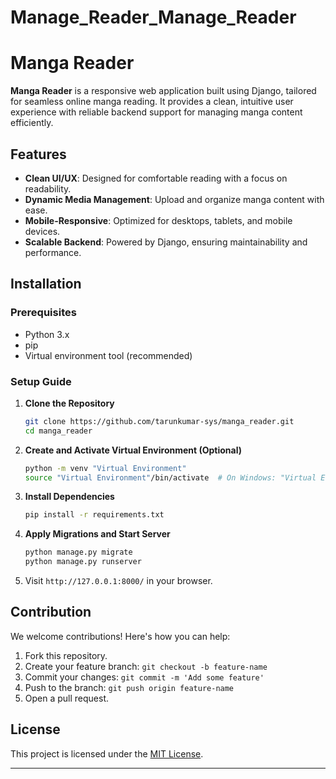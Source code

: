 # Manage_Reader_Manage_Reader

# Manga Reader

**Manga Reader** is a responsive web application built using Django, tailored for seamless online manga reading. It provides a clean, intuitive user experience with reliable backend support for managing manga content efficiently.

## Features

- **Clean UI/UX**: Designed for comfortable reading with a focus on readability.
- **Dynamic Media Management**: Upload and organize manga content with ease.
- **Mobile-Responsive**: Optimized for desktops, tablets, and mobile devices.
- **Scalable Backend**: Powered by Django, ensuring maintainability and performance.

## Installation

### Prerequisites

- Python 3.x
- pip
- Virtual environment tool (recommended)

### Setup Guide

1. **Clone the Repository**

   ```bash
   git clone https://github.com/tarunkumar-sys/manga_reader.git
   cd manga_reader
   ```

2. **Create and Activate Virtual Environment (Optional)**

   ```bash
   python -m venv "Virtual Environment"
   source "Virtual Environment"/bin/activate  # On Windows: "Virtual Environment"\Scripts\activate
   ```

3. **Install Dependencies**

   ```bash
   pip install -r requirements.txt
   ```

4. **Apply Migrations and Start Server**

   ```bash
   python manage.py migrate
   python manage.py runserver
   ```

5. Visit `http://127.0.0.1:8000/` in your browser.

## Contribution

We welcome contributions! Here's how you can help:

1. Fork this repository.
2. Create your feature branch: `git checkout -b feature-name`
3. Commit your changes: `git commit -m 'Add some feature'`
4. Push to the branch: `git push origin feature-name`
5. Open a pull request.

## License

This project is licensed under the [MIT License](LICENSE).

---
